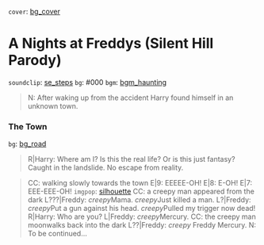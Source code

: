 
[bg_cover]: <https://hdwallpaperim.com/wp-content/uploads/2017/08/24/110153-Silent_Hill_HD_Collection.jpg>
[bg_road]: <https://wallpapercave.com/wp/R3CF5u0.jpg>

[bgm_haunting]: <https://freesound.org/data/previews/133/133716_1173265-lq.mp3>
[se_steps]: <https://freesound.org/data/previews/165/165181_3000652-lq.mp3>

[silhouette]: <http://getdrawings.com/img/male-silhouette-png-31.png>
[Harry]: 7104
[Freddy]: 5426

`cover`: [bg_cover]
# A Nights at Freddys (Silent Hill Parody)
`soundclip`: [se_steps]
`bg`: #000
`bgm`: [bgm_haunting]
> N: After waking up from the accident Harry found himself in an unknown town. 
### The Town
`bg`: [bg_road]
> R|Harry: Where am I? Is this the real life? Or is this just fantasy? Caught in the landslide. No escape from reality.

> CC: walking slowly towards the town
> E|9: EEEEE-OH!
> E|8: E-OH!
> E|7: EEE-EEE-OH!
`imgpop`: [silhouette]
> CC: a creepy man appeared from the dark
> L???|Freddy: $creepy$Mama. $creepy$Just killed a man. 
> L?|Freddy: $creepy$Put a gun against his head. $creepy$Pulled my trigger now dead!
> R|Harry: Who are you?
> L|Freddy: $creepy$Mercury.
> CC: the creepy man moonwalks back into the dark
> L??|Freddy: $creepy$ Freddy Mercury.
> N: To be continued...